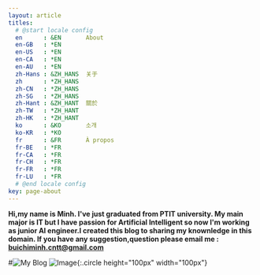 ```yaml
---
layout: article
titles:
  # @start locale config
  en      : &EN       About
  en-GB   : *EN
  en-US   : *EN
  en-CA   : *EN
  en-AU   : *EN
  zh-Hans : &ZH_HANS  关于
  zh      : *ZH_HANS
  zh-CN   : *ZH_HANS
  zh-SG   : *ZH_HANS
  zh-Hant : &ZH_HANT  關於
  zh-TW   : *ZH_HANT
  zh-HK   : *ZH_HANT
  ko      : &KO       소개
  ko-KR   : *KO
  fr      : &FR       À propos
  fr-BE   : *FR
  fr-CA   : *FR
  fr-CH   : *FR
  fr-FR   : *FR
  fr-LU   : *FR
  # @end locale config
key: page-about
---
```

**Hi,my name is Minh. I've just graduated from PTIT university. My main major is IT but I have passion for Artificial Intelligent so now I'm working as junior AI engineer.I created this blog to sharing my knownledge in this domain. If you have any suggestion,question please email me : [buichiminh.cntt@gmail.com](mailto:buichiminh.cntt@gmail.com)**

#![My Blog](https://raw.githubusercontent.com/buiminhptit/buiminhptit.github.io/master/IMG_0496.jpg)
![Image](https://raw.githubusercontent.com/buiminhptit/buiminhptit.github.io/master/me.jpg){:.circle height="100px" width="100px"}


